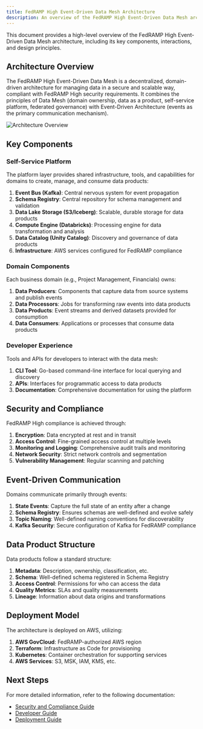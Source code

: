 ```yaml
---
title: FedRAMP High Event-Driven Data Mesh Architecture
description: An overview of the FedRAMP High Event-Driven Data Mesh architecture.
---
```


This document provides a high-level overview of the FedRAMP High Event-Driven Data Mesh architecture, including its key components, interactions, and design principles.

## Architecture Overview

The FedRAMP High Event-Driven Data Mesh is a decentralized, domain-driven architecture for managing data in a secure and scalable way, compliant with FedRAMP High security requirements. It combines the principles of Data Mesh (domain ownership, data as a product, self-service platform, federated governance) with Event-Driven Architecture (events as the primary communication mechanism).

![Architecture Overview](/fedramp-datamesh-refarch/src/assets/architecture-overview.svg)

## Key Components

### Self-Service Platform

The platform layer provides shared infrastructure, tools, and capabilities for domains to create, manage, and consume data products:

1. **Event Bus (Kafka)**: Central nervous system for event propagation
2. **Schema Registry**: Central repository for schema management and validation
3. **Data Lake Storage (S3/Iceberg)**: Scalable, durable storage for data products
4. **Compute Engine (Databricks)**: Processing engine for data transformation and analysis
5. **Data Catalog (Unity Catalog)**: Discovery and governance of data products
6. **Infrastructure**: AWS services configured for FedRAMP compliance

### Domain Components

Each business domain (e.g., Project Management, Financials) owns:

1. **Data Producers**: Components that capture data from source systems and publish events
2. **Data Processors**: Jobs for transforming raw events into data products
3. **Data Products**: Event streams and derived datasets provided for consumption
4. **Data Consumers**: Applications or processes that consume data products

### Developer Experience

Tools and APIs for developers to interact with the data mesh:

1. **CLI Tool**: Go-based command-line interface for local querying and discovery
2. **APIs**: Interfaces for programmatic access to data products
3. **Documentation**: Comprehensive documentation for using the platform

## Security and Compliance

FedRAMP High compliance is achieved through:

1. **Encryption**: Data encrypted at rest and in transit
2. **Access Control**: Fine-grained access control at multiple levels
3. **Monitoring and Logging**: Comprehensive audit trails and monitoring
4. **Network Security**: Strict network controls and segmentation
5. **Vulnerability Management**: Regular scanning and patching

## Event-Driven Communication

Domains communicate primarily through events:

1. **State Events**: Capture the full state of an entity after a change
2. **Schema Registry**: Ensures schemas are well-defined and evolve safely
3. **Topic Naming**: Well-defined naming conventions for discoverability
4. **Kafka Security**: Secure configuration of Kafka for FedRAMP compliance

## Data Product Structure

Data products follow a standard structure:

1. **Metadata**: Description, ownership, classification, etc.
2. **Schema**: Well-defined schema registered in Schema Registry
3. **Access Control**: Permissions for who can access the data
4. **Quality Metrics**: SLAs and quality measurements
5. **Lineage**: Information about data origins and transformations

## Deployment Model

The architecture is deployed on AWS, utilizing:

1. **AWS GovCloud**: FedRAMP-authorized AWS region
2. **Terraform**: Infrastructure as Code for provisioning
3. **Kubernetes**: Container orchestration for supporting services
4. **AWS Services**: S3, MSK, IAM, KMS, etc.

## Next Steps

For more detailed information, refer to the following documentation:

- [Security and Compliance Guide](/fedramp-datamesh-refarch/security/fedramp-compliance/)
- [Developer Guide](/fedramp-datamesh-refarch/developers/getting-started/)
- [Deployment Guide](/fedramp-datamesh-refarch/developers/deployment/)
